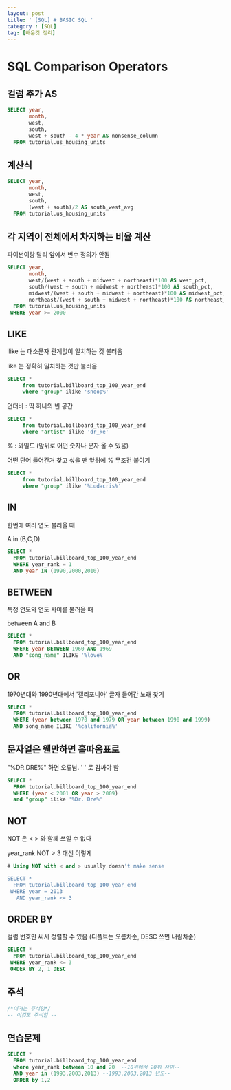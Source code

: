 ```yaml
---
layout: post
title: ' [SQL] # BASIC SQL '
category : [SQL]
tag: [배운것 정리]
---
```



# SQL Comparison Operators

## 컬럼 추가 AS

```sql
SELECT year,
       month,
       west,
       south,
       west + south - 4 * year AS nonsense_column
  FROM tutorial.us_housing_units
```

## 계산식

```sql
SELECT year,
       month,
       west,
       south,
       (west + south)/2 AS south_west_avg
  FROM tutorial.us_housing_units
```

## 각 지역이 전체에서 차지하는 비율 계산

파이썬이랑 달리 앞에서 변수 정의가 안됨 

```sql
SELECT year,
       month,
       west/(west + south + midwest + northeast)*100 AS west_pct,
       south/(west + south + midwest + northeast)*100 AS south_pct,
       midwest/(west + south + midwest + northeast)*100 AS midwest_pct,
       northeast/(west + south + midwest + northeast)*100 AS northeast_pct
  FROM tutorial.us_housing_units
 WHERE year >= 2000
```

## LIKE

ilike 는 대소문자 관계없이 일치하는 것 불러옴

like 는 정확히 일치하는 것만 불러옴 

```sql
SELECT * 
     from tutorial.billboard_top_100_year_end
     where "group" ilike 'snoop%'
```

언더바 :  딱 하나의 빈 공간 

```sql
SELECT * 
     from tutorial.billboard_top_100_year_end
     where "artist" ilike 'dr_ke'
```

% : 와일드 (앞뒤로 어떤 숫자나 문자 올 수 있음) 

어떤 단어 들어간거 찾고 싶을 땐 앞뒤에 % 무조건 붙이기 

```sql
SELECT * 
     from tutorial.billboard_top_100_year_end
     where "group" ilike '%Ludacris%'
```

## IN

한번에 여러 연도 불러올 때 

A in (B,C,D) 

```sql
SELECT *
  FROM tutorial.billboard_top_100_year_end
  WHERE year_rank = 1
  AND year IN (1990,2000,2010)
```

## BETWEEN

특정 연도와 연도 사이를 불러올 때 

between A and B

```sql
SELECT *
  FROM tutorial.billboard_top_100_year_end
  WHERE year BETWEEN 1960 AND 1969
  AND "song_name" ILIKE '%love%'
```

## OR

1970년대와 1990년대에서 '캘리포니아' 글자 들어간 노래 찾기 

```sql
SELECT *
  FROM tutorial.billboard_top_100_year_end
  WHERE (year between 1970 and 1979 OR year between 1990 and 1999)
  AND song_name ILIKE '%california%'
```

## 문자열은 웬만하면 홑따옴표로

"%DR.DRE%" 하면 오류남. ' ' 로 감싸야 함 

```sql
SELECT *
  FROM tutorial.billboard_top_100_year_end
  WHERE (year < 2001 OR year > 2009)
  and "group" ilike '%Dr. Dre%'
```

## NOT

NOT 은 < > 와 함께 쓰일 수 없다 

year_rank NOT > 3 대신 이렇게 

```sql
# Using NOT with < and > usually doesn't make sense

SELECT *
  FROM tutorial.billboard_top_100_year_end
 WHERE year = 2013
   AND year_rank <= 3
```

## ORDER BY

컬럼 번호만 써서 정렬할 수 있음 (디폴트는 오름차순, DESC 쓰면 내림차순)

```sql
SELECT *
  FROM tutorial.billboard_top_100_year_end
 WHERE year_rank <= 3
 ORDER BY 2, 1 DESC
```

## 주석

```sql
/*이거는 주석임*/
-- 이것도 주석임 -- 
```

## 연습문제

```sql
SELECT * 
  FROM tutorial.billboard_top_100_year_end
  where year_rank between 10 and 20  --10위에서 20위 사이--
  AND year in (1993,2003,2013) --1993,2003,2013 년도--
  ORDER by 1,2
```
